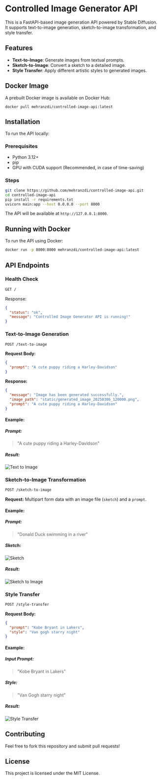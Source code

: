 # Controlled Image Generator API

This is a FastAPI-based image generation API powered by Stable Diffusion. It supports text-to-image generation, sketch-to-image transformation, and style transfer.

## Features

- **Text-to-Image**: Generate images from textual prompts.
- **Sketch-to-Image**: Convert a sketch to a detailed image.
- **Style Transfer**: Apply different artistic styles to generated images.

## Docker Image

A prebuilt Docker image is available on Docker Hub:

```
docker pull mehranzdi/controlled-image-api:latest
```

## Installation

To run the API locally:

### Prerequisites

- Python 3.12+
- pip
- GPU with CUDA support (Recommended, in case of time-saving)

### Steps

```bash
git clone https://github.com/mehranzdi/controlled-image-api.git
cd controlled-image-api
pip install -r requirements.txt
uvicorn main:app --host 0.0.0.0 --port 8000
```

The API will be available at `http://127.0.0.1:8000`.

## Running with Docker

To run the API using Docker:

```bash
docker run -p 8000:8000 mehranzdi/controlled-image-api:latest
```

## API Endpoints

### Health Check

```bash
GET /
```

Response:

```json
{
  "status": "ok",
  "message": "Controlled Image Generator API is running!"
}
```

### Text-to-Image Generation

```bash
POST /text-to-image
```

**Request Body:**

```json
{
  "prompt": "A cute puppy riding a Harley-Davidson"
}
```

**Response:**

```json
{
  "message": "Image has been generated successfully.",
  "image_path": "static/generated_image_20250306_120000.png",
  "prompt": "A cute puppy riding a Harley-Davidson"
}
```

#### Example:

##### Prompt:

> "A cute puppy riding a Harley-Davidson"
  
##### Result:

![Text to Image](https://github.com/MehranZdi/controlled-image-generator/blob/main/examples/generated_image_20250306_151750.png)

### Sketch-to-Image Transformation

```bash
POST /sketch-to-image
```

**Request:** Multipart form data with an image file (`sketch`) and a `prompt`.

#### Example:

##### Prompt:

> "Donald Duck swimming in a river"
  
##### Sketch:

![Sketch](https://github.com/MehranZdi/controlled-image-generator/blob/main/examples/sketch.jpg)

##### Result:

![Sketch to Image](https://github.com/MehranZdi/controlled-image-generator/blob/main/examples/generated_image_20250306_153056.png)



### Style Transfer

```bash
POST /style-transfer
```

**Request Body:**

```json
{
  "prompt": "Kobe Bryant in Lakers",
  "style": "Van gogh starry night"
}
```

#### Example:

##### Input Prompt:

> "Kobe Bryant in Lakers"

##### Style:

> "Van Gogh starry night"

##### Result:
![Style Transfer](https://github.com/MehranZdi/controlled-image-generator/blob/main/examples/styled_image_20250306_153623.png)



## Contributing

Feel free to fork this repository and submit pull requests!

## License

This project is licensed under the MIT License.

